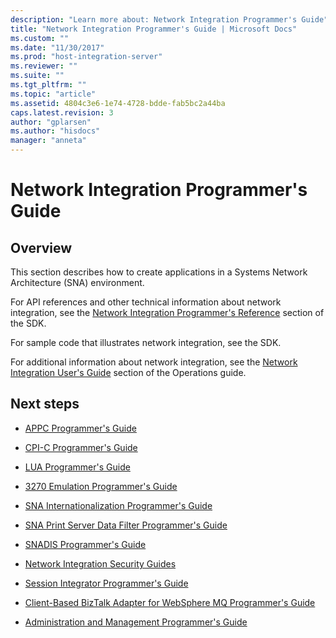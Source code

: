 ```yaml
---
description: "Learn more about: Network Integration Programmer's Guide"
title: "Network Integration Programmer's Guide | Microsoft Docs"
ms.custom: ""
ms.date: "11/30/2017"
ms.prod: "host-integration-server"
ms.reviewer: ""
ms.suite: ""
ms.tgt_pltfrm: ""
ms.topic: "article"
ms.assetid: 4804c3e6-1e74-4728-bdde-fab5bc2a44ba
caps.latest.revision: 3
author: "gplarsen"
ms.author: "hisdocs"
manager: "anneta"
---
```

# Network Integration Programmer's Guide

## Overview
This section describes how to create applications in a Systems Network Architecture (SNA) environment.  
  
 For API references and other technical information about network integration, see the [Network Integration Programmer's Reference](./network-integration-programmer-s-reference2.md) section of the SDK.  
  
 For sample code that illustrates network integration, see the SDK.  
  
 For additional information about network integration, see the [Network Integration User's Guide](./network-integration-user-s-guide2.md) section of the Operations guide.  
  
## Next steps
  
-   [APPC Programmer's Guide](../core/appc-programmer-s-guide2.md)  
  
-   [CPI-C Programmer's Guide](../core/cpi-c-programmer-s-guide1.md)  
  
-   [LUA Programmer's Guide](../core/lua-programmer-s-guide1.md)  
  
-   [3270 Emulation Programmer's Guide](../core/3270-emulation-programmer-s-guide1.md)  
  
-   [SNA Internationalization Programmer's Guide](../core/sna-internationalization-programmer-s-guide1.md)  
  
-   [SNA Print Server Data Filter Programmer's Guide](../core/sna-print-server-data-filter-programmer-s-guide2.md)  
  
-   [SNADIS Programmer's Guide](../core/snadis-programmer-s-guide1.md)  
  
-   [Network Integration Security Guides](../core/network-integration-security-guides2.md)  
  
-   [Session Integrator Programmer's Guide](../core/session-integrator-programmer-s-guide2.md)  
  
-   [Client-Based BizTalk Adapter for WebSphere MQ Programmer's Guide](../core/client-based-biztalk-adapter-for-websphere-mq-programmer-s-guide1.md)  
  
-   [Administration and Management Programmer's Guide](../core/administration-and-management-programmer-s-guide2.md)
